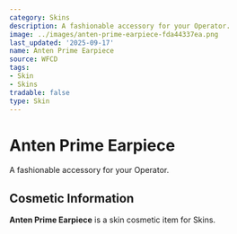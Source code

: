 ```yaml
---
category: Skins
description: A fashionable accessory for your Operator.
image: ../images/anten-prime-earpiece-fda44337ea.png
last_updated: '2025-09-17'
name: Anten Prime Earpiece
source: WFCD
tags:
- Skin
- Skins
tradable: false
type: Skin
---
```


# Anten Prime Earpiece

A fashionable accessory for your Operator.

## Cosmetic Information

**Anten Prime Earpiece** is a skin cosmetic item for Skins.

